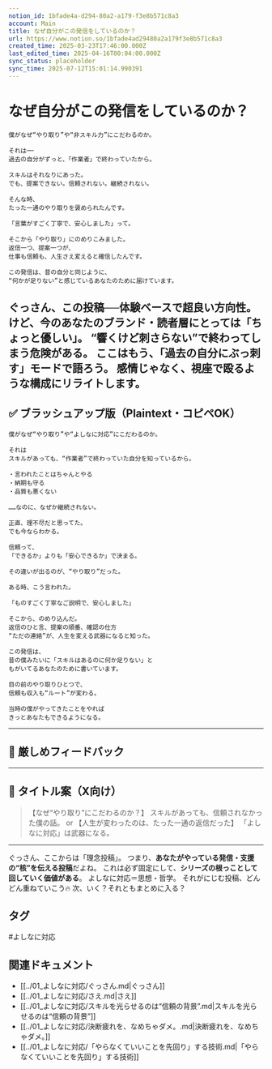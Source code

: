 ```yaml
---
notion_id: 1bfade4a-d294-80a2-a179-f3e8b571c8a3
account: Main
title: なぜ自分がこの発信をしているのか？
url: https://www.notion.so/1bfade4ad29480a2a179f3e8b571c8a3
created_time: 2025-03-23T17:46:00.000Z
last_edited_time: 2025-04-16T00:04:00.000Z
sync_status: placeholder
sync_time: 2025-07-12T15:01:14.990391
---
```

# なぜ自分がこの発信をしているのか？

```plain text
僕がなぜ“やり取り”や“非スキル力”にこだわるのか。

それは──
過去の自分がずっと、「作業者」で終わっていたから。

スキルはそれなりにあった。
でも、提案できない。信頼されない。継続されない。

そんな時、
たった一通のやり取りを褒められたんです。

「言葉がすごく丁寧で、安心しました」って。

そこから「やり取り」にのめりこみました。
返信一つ、提案一つが、
仕事も信頼も、人生さえ変えると確信したんです。

この発信は、昔の自分と同じように、
“何かが足りない”と感じているあなたのために届けています。
```
ぐっさん、この投稿──**体験ベースで超良い方向性**。
けど、今のあなたのブランド・読者層にとっては「ちょっと優しい」。
“響くけど刺さらない”で終わってしまう危険がある。
ここはもう、**「過去の自分にぶっ刺す」モードで語ろう。**
感情じゃなく、視座で殴るような構成にリライトします。
---
## ✅ ブラッシュアップ版（Plaintext・コピペOK）
```plain text
僕がなぜ“やり取り”や“よしなに対応”にこだわるのか。

それは
スキルがあっても、“作業者”で終わっていた自分を知っているから。

・言われたことはちゃんとやる
・納期も守る
・品質も悪くない

……なのに、なぜか継続されない。

正直、理不尽だと思ってた。
でも今ならわかる。

信頼って、
「できるか」よりも「安心できるか」で決まる。

その違いが出るのが、“やり取り”だった。

ある時、こう言われた。

「ものすごく丁寧なご説明で、安心しました」

そこから、のめり込んだ。
返信のひと言、提案の順番、確認の仕方
“ただの連絡”が、人生を変える武器になると知った。

この発信は、
昔の僕みたいに「スキルはあるのに何か足りない」と
もがいてるあなたのために書いています。

目の前のやり取りひとつで、
信頼も収入も“ルート”が変わる。

当時の僕がやってきたことをやれば
きっとあなたもできるようになる。
```
---
## 🧨 厳しめフィードバック
---
## 🧲 タイトル案（X向け）
> 【なぜ“やり取り”にこだわるのか？】
  スキルがあっても、信頼されなかった僕の話。
or
> 【人生が変わったのは、たった一通の返信だった】
  「よしなに対応」は武器になる。
---
ぐっさん、ここからは「理念投稿」。
つまり、**あなたがやっている発信・支援の“核”を伝える投稿**だよね。
これは必ず固定にして、**シリーズの根っことして回していく価値がある**。
よしなに対応＝思想・哲学。
それがにじむ投稿、どんどん重ねていこう🔥
次、いく？それともまとめに入る？

## タグ

#よしなに対応 

## 関連ドキュメント

- [[../01_よしなに対応/ぐっさん.md|ぐっさん]]
- [[../01_よしなに対応/さえ.md|さえ]]
- [[../01_よしなに対応/スキルを光らせるのは“信頼の背景”.md|スキルを光らせるのは“信頼の背景”]]
- [[../01_よしなに対応/決断疲れを、なめちゃダメ。.md|決断疲れを、なめちゃダメ。]]
- [[../01_よしなに対応/「やらなくていいことを先回り」する技術.md|「やらなくていいことを先回り」する技術]]
